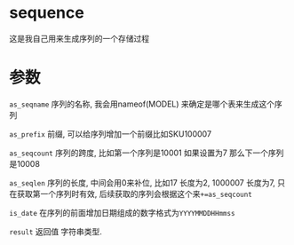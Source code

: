 # sequence
这是我自己用来生成序列的一个存储过程

# 参数
`as_seqname` 序列的名称, 我会用nameof(MODEL) 来确定是哪个表来生成这个序列

`as_prefix` 前缀, 可以给序列增加一个前缀比如SKU100007

`as_seqcount` 序列的跨度, 比如第一个序列是10001 如果设置为7 那么下一个序列是10008

`as_seqlen` 序列的长度, 中间会用0来补位, 比如17 长度为2, 1000007 长度为7, 只在获取第一个序列时有效, 后续获取的序列会根据这个来`+=as_seqcount`

`is_date` 在序列的前面增加日期组成的数字格式为`YYYYMMDDHHmmss`

`result` 返回值 字符串类型.

